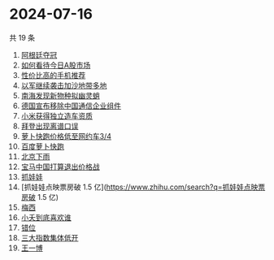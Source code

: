 # 2024-07-16

共 19 条

<!-- BEGIN ZHIHUSEARCH -->
<!-- 最后更新时间 Tue Jul 16 2024 18:10:55 GMT+0800 (China Standard Time) -->
1. [阿根廷夺冠](https://www.zhihu.com/search?q=阿根廷夺冠)
1. [如何看待今日A股市场](https://www.zhihu.com/search?q=如何看待今日A股市场)
1. [性价比高的手机推荐](https://www.zhihu.com/search?q=性价比高的手机推荐)
1. [以军继续袭击加沙地带多地](https://www.zhihu.com/search?q=以军继续袭击加沙地带多地)
1. [南海发现新物种拟幽灵蛸](https://www.zhihu.com/search?q=南海发现新物种拟幽灵蛸)
1. [德国宣布移除中国通信企业组件](https://www.zhihu.com/search?q=德国宣布移除中国通信企业组件)
1. [小米获得独立造车资质](https://www.zhihu.com/search?q=小米获得独立造车资质)
1. [拜登出现离谱口误](https://www.zhihu.com/search?q=拜登出现离谱口误)
1. [萝卜快跑价格低至网约车3/4](https://www.zhihu.com/search?q=萝卜快跑价格低至网约车3/4)
1. [百度萝卜快跑](https://www.zhihu.com/search?q=百度萝卜快跑)
1. [北京下雨](https://www.zhihu.com/search?q=北京下雨)
1. [宝马中国打算退出价格战](https://www.zhihu.com/search?q=宝马中国打算退出价格战)
1. [抓娃娃](https://www.zhihu.com/search?q=抓娃娃)
1. [抓娃娃点映票房破 1.5 亿](https://www.zhihu.com/search?q=抓娃娃点映票房破 1.5 亿)
1. [梅西](https://www.zhihu.com/search?q=梅西)
1. [小夭到底喜欢谁](https://www.zhihu.com/search?q=小夭到底喜欢谁)
1. [错位](https://www.zhihu.com/search?q=错位)
1. [三大指数集体低开](https://www.zhihu.com/search?q=三大指数集体低开)
1. [王一博](https://www.zhihu.com/search?q=王一博)
<!-- END ZHIHUSEARCH -->
